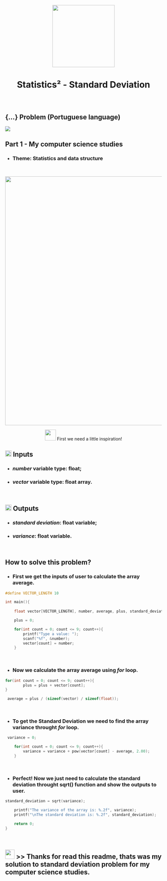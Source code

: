 
<p align="center">
  <img src="https://i.pinimg.com/originals/7d/9b/1d/7d9b1d662b28cd365b33a01a3d0288e1.gif" width=200 />
</p>
  
# <p align="center"> Statistics² - Standard Deviation </p>

<br>

## {...} Problem (Portuguese language)
<img src="https://user-images.githubusercontent.com/59677362/121275985-2ec84280-c8a4-11eb-9581-31a835b1c816.png" />

<p align="left"> 
  <h2>Part 1 - My computer science studies</h2>
</p>

* ### Theme: Statistics and data structure

<br>

<p align="center">
  <img src="https://th.bing.com/th/id/OIP.NLfZDZdeXO2HbxJhPLyB5wHaE8?pid=ImgDet&w=1400&h=934&rs=1" width=800 />
</p>

<p align="center"> <img src="https://th.bing.com/th/id/OIP.nqgPbF3Ft36fTWvsoliXwwHaHa?w=168&h=180&c=7&o=5&pid=1.7" width=35 />  First we need a little inspiration!</p>

## <img src="https://cdn2.iconfinder.com/data/icons/material-line/1024/exit-512.png" width=20 /> Inputs

* ### _number_ variable type: float;
* ### _vector_ variable type: float array.

<br>

## <img src="https://th.bing.com/th/id/OIP.kDv_Lx41hEfjb4i7Cq4VcgHaHa?w=195&h=195&c=7&o=5&pid=1.7" width=20 /> Outputs

* ### _standard deviation_: float variable;
* ### _variance_: float variable.

<br>

## How to solve this problem? 

* ### First we get the inputs of user to calculate the array average.

```C
#define VECTOR_LENGTH 10

int main(){
    
    float vector[VECTOR_LENGTH], number, average, plus, standard_deviation, variance;

    plus = 0;

    for(int count = 0; count <= 9; count++){
        printf("Type a value: ");
        scanf("%f", &number);
        vector[count] = number;
    }
```

<br>

* ### Now we calculate the array average using _for_ loop.

```C
for(int count = 0; count <= 9; count++){
        plus = plus + vector[count];
}

 average = plus / (sizeof(vector) / sizeof(float));
```

<br>

* ### To get the Standard Deviation we need to find the array variance throught _for_ loop.

```C
 variance = 0;

    for(int count = 0; count <= 9; count++){
        variance = variance + pow(vector[count] - average, 2.00);
    }
```

<br>

* ### Perfect! Now we just need to calculate the standard deviation throught sqrt() function and show the outputs to user.

```C
standard_deviation = sqrt(variance);

    printf("The variance of the array is: %.2f", variance);
    printf("\nThe standard deviation is: %.2f", standard_deviation);

    return 0;
}
```

<br>

## <img src="https://th.bing.com/th/id/OIP.nqgPbF3Ft36fTWvsoliXwwHaHa?w=168&h=180&c=7&o=5&pid=1.7" width=30/> >> Thanks for read this readme, thats was my solution to standard deviation problem for my computer science studies.
